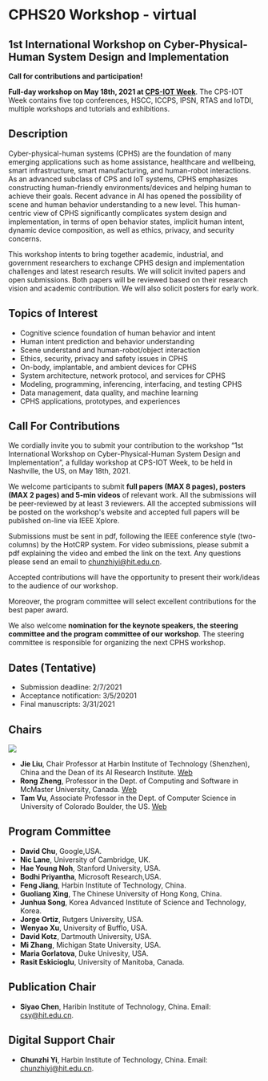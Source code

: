 # CPHS20 Workshop - virtual

## 1st International Workshop on Cyber-Physical-Human System Design and Implementation


**Call for contributions and participation!**

**Full-day workshop on May 18th, 2021 at [CPS-IOT Week](https://cps-iot-week2021.isis.vanderbilt.edu/#:~:text=CPS-IoT%20Week%20is%20the%20premier%20event%20on%20Cyber-Physical,CPS%2C%20and%20reunites%20the%20leading%20researchers%20in%20)**. The CPS-IOT Week contains five top conferences, HSCC, ICCPS, IPSN, RTAS and IoTDI, multiple workshops and tutorials and exhibitions. 

## Description

Cyber-physical-human systems (CPHS) are the foundation of many emerging applications such as home assistance, healthcare and wellbeing, smart infrastructure, smart manufacturing, and human-robot interactions. As an advanced subclass of CPS and IoT systems, CPHS emphasizes constructing human-friendly environments/devices and helping human to achieve their goals. Recent advance in AI has opened the possibility of scene and human behavior understanding to a new level. This human-centric view of CPHS significantly complicates system design and implementation, in terms of open behavior states, implicit human intent, dynamic device composition, as well as ethics, privacy, and security concerns.

This workshop intents to bring together academic, industrial, and government researchers to exchange CPHS design and implementation challenges and latest research results. We will solicit invited papers and open submissions. Both papers will be reviewed based on their research vision and academic contribution. We will also solicit posters for early work. 


## Topics of Interest

- Cognitive science foundation of human behavior and intent
- Human intent prediction and behavior understanding
- Scene understand and human-robot/object interaction
- Ethics, security, privacy and safety issues in CPHS
- On-body, implantable, and ambient devices for CPHS
- System architecture, network protocol, and services for CPHS
- Modeling, programming, inferencing, interfacing, and testing CPHS
- Data management, data quality, and machine learning
- CPHS applications, prototypes, and experiences 


## Call For Contributions

We cordially invite you to submit your contribution to the workshop “1st International Workshop on Cyber-Physical-Human System Design and Implementation”, a fullday
workshop at CPS-IOT Week, to be held in Nashville, the US, on May 18th, 2021. 

We welcome participants to submit **full papers (MAX 8 pages), posters (MAX 2 pages) and 5-min videos** of relevant work. All the submissions will be  peer-reviewed by at least 3 reviewers. All the accepted submissions will be posted on the workshop's website and accepted full papers will be published on-line via IEEE Xplore. 

Submissions must be sent in pdf, following the IEEE conference style (two-columns) by the HotCRP system. For video submissions, please submit a pdf explaining the video and embed the link on the text. Any questions please send an email to chunzhiyi@hit.edu.cn.

Accepted contributions will have the opportunity to present their work/ideas to the audience of our workshop. 

Moreover, the program committee will select excellent contributions for the best paper award. 

We also welcome **nomination for the keynote speakers, the steering committee and the program committee of our workshop**.  The steering committee is responsible for organizing the next CPHS workshop. 


## Dates (Tentative)

- Submission deadline: 2/7/2021
- Acceptance notification: 3/5/20201
- Final manuscripts: 3/31/2021


## Chairs
![ ](https://github.com/CPHS20/CPHS20.github.io/blob/main/images/CPHS-chairs.png)
- **Jie Liu**, Chair Professor at Harbin Institute of Technology (Shenzhen), China and the Dean of its AI Research Institute. [Web](https://scholar.google.com/citations?user=AJKK2ikAAAAJ&hl=zh-CN) 
- **Rong Zheng**, Professor in the Dept. of Computing and Software in McMaster University, Canada. [Web](http://www.cas.mcmaster.ca/~rzheng/)
- **Tam Vu**, Associate Professor in the Dept. of Computer Science  in University of Colorado Boulder, the US. [Web](https://www.colorado.edu/cs/tam-vu)


## Program Committee

- **David Chu**, Google,USA.
- **Nic Lane**, University of Cambridge, UK.
- **Hae Young Noh**, Stanford University, USA.
- **Bodhi Priyantha**, Microsoft Research,USA.
- **Feng Jiang**, Harbin Institute of Technology, China.
- **Guoliang Xing**, The Chinese University of Hong Kong, China.
- **Junhua Song**, Korea Advanced Institute of Science and Technology, Korea.
- **Jorge Ortiz**, Rutgers University, USA.
- **Wenyao Xu**, University of Bufflo, USA.
- **David Kotz**, Dartmouth University, USA.
- **Mi Zhang**, Michigan State University, USA.
- **Maria Gorlatova**, Duke Univesity, USA.
- **Rasit Eskicioglu**, University of Manitoba, Canada.


## Publication Chair
- **Siyao Chen**, Haribin Institute of Technology, China. Email: csy@hit.edu.cn.


## Digital Support Chair 
- **Chunzhi Yi**, Harbin Institute of Technology, China. Email: chunzhiyi@hit.edu.cn.









